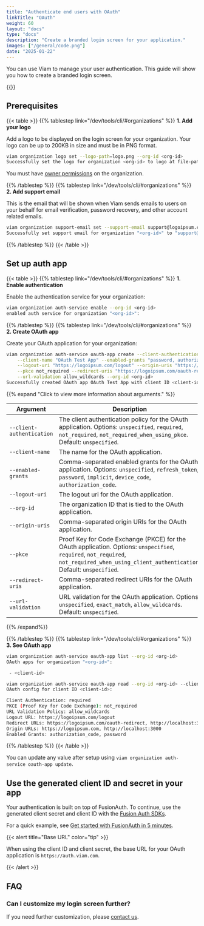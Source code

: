 ```yaml
---
title: "Authenticate end users with OAuth"
linkTitle: "OAuth"
weight: 60
layout: "docs"
type: "docs"
description: "Create a branded login screen for your application."
images: ["/general/code.png"]
date: "2025-01-22"
---
```


You can use Viam to manage your user authentication.
This guide will show you how to create a branded login screen.

{{<imgproc src="/operate/oauth.png" resize="1000x" declaredimensions=true alt="Example Oauth screenshot" style="width:600px" class="imgzoom">}}

## Prerequisites

{{< table >}}
{{% tablestep link="/dev/tools/cli/#organizations" %}}
**1. Add your logo**

Add a logo to be displayed on the login screen for your organization.
Your logo can be up to 200KB in size and must be in PNG format.

```sh {class="command-line" data-prompt="$" data-output="2-10"}
viam organization logo set --logo-path=logo.png --org-id <org-id>
Successfully set the logo for organization <org-id> to logo at file-path: logo.png
```

You must have [owner permissions](/manage/manage/rbac/#organization-settings-and-roles) on the organization.

{{% /tablestep %}}
{{% tablestep link="/dev/tools/cli/#organizations" %}}
**2. Add support email**

This is the email that will be shown when Viam sends emails to users on your behalf for email verification, password recovery, and other account related emails.

```sh {class="command-line" data-prompt="$" data-output="2-10"}
viam organization support-email set --support-email support@logoipsum.com --org-id <org-id>
Successfully set support email for organization "<org-id>" to "support@logoipsum.com"
```

{{% /tablestep %}}
{{< /table >}}

## Set up auth app

{{< table >}}
{{% tablestep link="/dev/tools/cli/#organizations" %}}
**1. Enable authentication**

Enable the authentication service for your organization:

```sh {class="command-line" data-prompt="$" data-output="2-10"}
viam organization auth-service enable --org-id <org-id>
enabled auth service for organization "<org-id>":
```

{{% /tablestep %}}
{{% tablestep link="/dev/tools/cli/#organizations" %}}
**2. Create OAuth app**

Create your OAuth application for your organization:

```sh {class="command-line" data-prompt="$" data-output="6-10"}
viam organization auth-service oauth-app create --client-authentication required \
    --client-name "OAuth Test App" --enabled-grants "password, authorization_code" \
    --logout-uri "https://logoipsum.com/logout" --origin-uris "https://logoipsum.com,http://localhost:3000" \
    --pkce not_required --redirect-uris "https://logoipsum.com/oauth-redirect,http://localhost:3000/oauth-redirect" \
    --url-validation allow_wildcards --org-id <org-id>
Successfully created OAuth app OAuth Test App with client ID <client-id> and client secret <secret-token>
```

{{% expand "Click to view more information about arguments." %}}

<!-- prettier-ignore -->
| Argument | Description | Required? |
| -------- | ----------- | --------- |
| `--client-authentication` | The client authentication policy for the OAuth application. Options: `unspecified`, `required`, `not_required`, `not_required_when_using_pkce`. Default: `unspecified`. | **Required** |
| `--client-name` | The name for the OAuth application. | **Required** |
| `--enabled-grants` | Comma-separated enabled grants for the OAuth application. Options: `unspecified`, `refresh_token`, `password`, `implicit`, `device_code`, `authorization_code`. | **Required** |
| `--logout-uri` | The logout uri for the OAuth application. | **Required** |
| `--org-id` |  The organization ID that is tied to the OAuth application. | **Required** |
| `--origin-uris` | Comma-separated origin URIs for the OAuth application. | **Required** |
| `--pkce` | Proof Key for Code Exchange (PKCE) for the OAuth application. Options: `unspecified`, `required`, `not_required`, `not_required_when_using_client_authentication`. Default: `unspecified`. | **Required** |
| `--redirect-uris` | Comma-separated redirect URIs for the OAuth application. | **Required** |
| `--url-validation` | URL validation for the OAuth application. Options: `unspecified`, `exact_match`, `allow_wildcards`. Default: `unspecified`. | **Required** |

{{% /expand%}}

{{% /tablestep %}}
{{% tablestep link="/dev/tools/cli/#organizations" %}}
**3. See OAuth app**

```sh {class="command-line" data-prompt="$" data-output="2-5,7-20"}
viam organization auth-service oauth-app list --org-id <org-id>
OAuth apps for organization "<org-id>":

 - <client-id>

viam organization auth-service oauth-app read --org-id <org-id> --client-id <client-id>
OAuth config for client ID <client-id>:

Client Authentication: required
PKCE (Proof Key for Code Exchange): not_required
URL Validation Policy: allow_wildcards
Logout URL: https://logoipsum.com/logout
Redirect URLs: https://logoipsum.com/oauth-redirect, http://localhost:3000/oauth-redirect
Origin URLs: https://logoipsum.com, http://localhost:3000
Enabled Grants: authorization_code, password
```

{{% /tablestep %}}
{{< /table >}}

You can update any value after setup using `viam organization auth-service oauth-app update`.

## Use the generated client ID and secret in your app

Your authentication is built on top of FusionAuth.
To continue, use the generated client secret and client ID with the [Fusion Auth SDKs](https://fusionauth.io/docs/sdks/).

For a quick example, see [Get started with FusionAuth in 5 minutes](https://github.com/FusionAuth/fusionauth-example-5-minute-guide).

{{< alert title="Base URL" color="tip" >}}

When using the client ID and client secret, the base URL for your OAuth application is `https://auth.viam.com`.

{{< /alert >}}

## FAQ

### Can I customize my login screen further?

If you need further customization, please [contact us](mailto:support@viam.com).
